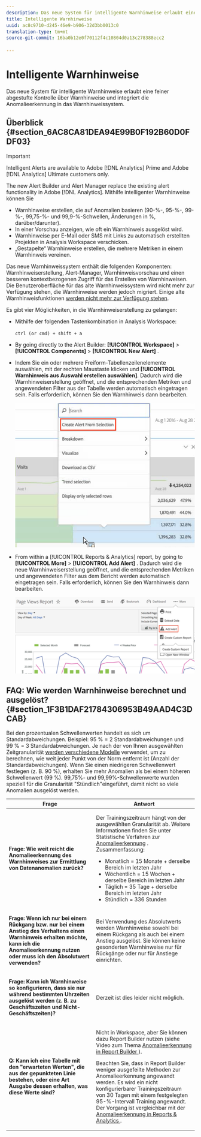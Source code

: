 ```yaml
---
description: Das neue System für intelligente Warnhinweise erlaubt eine feiner abgestufte Kontrolle über Warnhinweise und integriert die Anomalieerkennung in das Warnhinweissystem.
title: Intelligente Warnhinweise
uuid: ac8c9710-d245-46e9-b906-32d3bb0013c0
translation-type: tm+mt
source-git-commit: 16ba0b12e0f70112f4c10804d0a13c278388ecc2

---
```



# Intelligente Warnhinweise

Das neue System für intelligente Warnhinweise erlaubt eine feiner abgestufte Kontrolle über Warnhinweise und integriert die Anomalieerkennung in das Warnhinweissystem.

## Überblick {#section_6AC8CA81DEA94E99B0F192B60D0FDF03}

>[!IMPORTANT]
>
>Intelligent Alerts are available to Adobe [!DNL Analytics] Prime and Adobe [!DNL Analytics] Ultimate customers only.

The new Alert Builder and Alert Manager replace the existing alert functionality in Adobe [!DNL Analytics]. Mithilfe intelligenter Warnhinweise können Sie

* Warnhinweise erstellen, die auf Anomalien basieren (90-%-, 95-%-, 99-%-, 99,75-%- und 99,9-%-Schwellen, Änderungen in %, darüber/darunter).
* In einer Vorschau anzeigen, wie oft ein Warnhinweis ausgelöst wird.
* Warnhinweise per E-Mail oder SMS mit Links zu automatisch erstellten Projekten in Analysis Workspace verschicken.
* „Gestapelte“ Warnhinweise erstellen, die mehrere Metriken in einem Warnhinweis vereinen.

Das neue Warnhinweissystem enthält die folgenden Komponenten: Warnhinweiserstellung, Alert-Manager, Warnhinweisvorschau und einen besseren kontextbezogenen Zugriff für das Erstellen von Warnhinweisen. Die Benutzeroberfläche für das alte Warnhinweissystem wird nicht mehr zur Verfügung stehen, die Warnhinweise werden jedoch migriert. Einige alte Warnhinweisfunktionen [werden nicht mehr zur Verfügung stehen](https://marketing.adobe.com/resources/help/en_US/sc/user/deprecated_alerts.html).

Es gibt vier Möglichkeiten, in die Warnhinweiserstellung zu gelangen:

* Mithilfe der folgenden Tastenkombination in Analysis Workspace:

   `ctrl (or cmd) + shift + a`
* By going directly to the Alert Builder:  **[!UICONTROL Workspace]** &gt; **[!UICONTROL Components]** &gt; **[!UICONTROL New Alert]** .
* Indem Sie ein oder mehrere Freiform-Tabellenzeilenelemente auswählen, mit der rechten Maustaste klicken und **[!UICONTROL Warnhinweis aus Auswahl erstellen auswählen]**. Dadurch wird die Warnhinweiserstellung geöffnet, und die entsprechenden Metriken und angewendeten Filter aus der Tabelle werden automatisch eingetragen sein. Falls erforderlich, können Sie den Warnhinweis dann bearbeiten.

   ![](assets/create-alert-from-selection.png)

* From within a [!UICONTROL Reports &amp; Analytics] report, by going to  **[!UICONTROL More]** &gt; **[!UICONTROL Add Alert]** . Dadurch wird die neue Warnhinweiserstellung geöffnet, und die entsprechenden Metriken und angewendeten Filter aus dem Bericht werden automatisch eingetragen sein. Falls erforderlich, können Sie den Warnhinweis dann bearbeiten.

   ![](assets/add-alert.png)

## FAQ: Wie werden Warnhinweise berechnet und ausgelöst? {#section_1F3B1DAF21784306953B49AAD4C3DCAB}

Bei den prozentualen Schwellenwerten handelt es sich um Standardabweichungen. Beispiel: 95 % = 2 Standardabweichungen und 99 % = 3 Standardabweichungen. Je nach der von Ihnen ausgewählten Zeitgranularität [werden verschiedene Modelle](/help/analyze/analysis-workspace/virtual-analyst/c-anomaly-detection/statistics-anomaly-detection.md) verwendet, um zu berechnen, wie weit jeder Punkt von der Norm entfernt ist (Anzahl der Standardabweichungen). Wenn Sie einen niedrigeren Schwellenwert festlegen (z. B. 90 %), erhalten Sie mehr Anomalien als bei einem höheren Schwellenwert (99 %). 99,75%- und 99,99%-Schwellenwerte wurden speziell für die Granularität "Stündlich"eingeführt, damit nicht so viele Anomalien ausgelöst werden.

<table id="table_B3AA85E1DE3543DCA34966A52E3CE4AB"> 
 <thead> 
  <tr> 
   <th colname="col1" class="entry"> Frage </th> 
   <th colname="col2" class="entry"> Antwort </th> 
  </tr> 
 </thead>
 <tbody> 
  <tr> 
   <td colname="col1"> <p><b>Frage: Wie weit reicht die Anomalieerkennung des Warnhinweises zur Ermittlung von Datenanomalien zurück?</b> </p> </td> 
   <td colname="col2"> <p>Der Trainingszeitraum hängt von der ausgewählten Granularität ab. Weitere Informationen finden Sie unter Statistische Verfahren zur <a href="/help/analyze/analysis-workspace/virtual-analyst/c-anomaly-detection/statistics-anomaly-detection.md">Anomalieerkennung</a> . Zusammenfassung: </p> 
    <ul id="ul_4F8C2A41F06C498DBF5E7AE5DE803773"> 
     <li id="li_E246091A3F1E484C8444AF4052FCA784">Monatlich = 15 Monate + derselbe Bereich im letzten Jahr </li> 
     <li id="li_CC014FB38AE1492B9647E990C29BFB3C">Wöchentlich = 15 Wochen + derselbe Bereich im letzten Jahr </li> 
     <li id="li_2517EE2097534324BE9C1B54CD181A62">Täglich = 35 Tage + derselbe Bereich im letzten Jahr </li> 
     <li id="li_710BC8B009354542AA4962A59A646099">Stündlich = 336 Stunden </li> 
    </ul> </td> 
  </tr> 
  <tr> 
   <td colname="col1"> <p><b>Frage: Wenn ich nur bei einem Rückgang bzw. nur bei einem Anstieg des Verhaltens einen Warnhinweis erhalten möchte, kann ich die Anomalieerkennung nutzen oder muss ich den Absolutwert verwenden?</b> </p> </td> 
   <td colname="col2"> <p>Bei Verwendung des Absolutwerts werden Warnhinweise sowohl bei einem Rückgang als auch bei einem Anstieg ausgelöst. Sie können keine gesonderten Warnhinweise nur für Rückgänge oder nur für Anstiege einrichten. </p> </td> 
  </tr> 
  <tr> 
   <td colname="col1"> <p><b>Frage: Kann ich Warnhinweise so konfigurieren, dass sie nur während bestimmten Uhrzeiten ausgelöst werden (z. B. zu Geschäftszeiten und Nicht-Geschäftszeiten)? </b> </p> </td> 
   <td colname="col2"> <p>Derzeit ist dies leider nicht möglich. </p> </td> 
  </tr> 
  <tr> 
   <td colname="col1"> <p><b>Q: Kann ich eine Tabelle mit den "erwarteten Werten", die aus der gepunkteten Linie bestehen, oder eine Art Ausgabe dessen erhalten, was diese Werte sind? </b> </p> </td> 
   <td colname="col2"> <p>Nicht in Workspace, aber Sie können dazu Report Builder nutzen (siehe Video zum Thema <a href="https://www.youtube.com/watch?v=-a-8W6GQZnU"  >Anomalieerkennung in Report Builder </a>). </p> <p>Beachten Sie, dass in Report Builder weniger ausgefeilte Methoden zur Anomalieerkennung angewandt werden. Es wird ein nicht konfigurierbarer Trainingszeitraum von 30 Tagen mit einem festgelegten 95-%-Intervall Training angewandt. Der Vorgang ist vergleichbar mit der <a href="https://marketing.adobe.com/resources/help/en_US/reference/anomaly.html"  ><span class="uicontrol"></span>Anomalieerkennung in Reports &amp; Analytics </a>. </p> </td> 
  </tr> 
 </tbody> 
</table>

